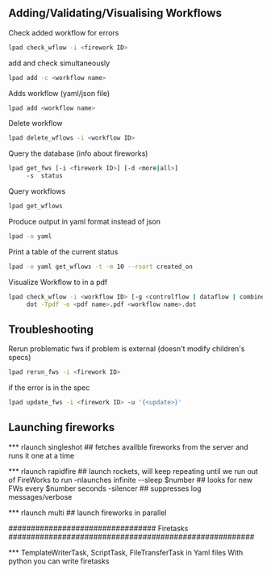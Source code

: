 ## Adding/Validating/Visualising Workflows

Check added workflow for errors
```bash
lpad check_wflow -i <firework ID>
```
add and check simultaneously
```bash
lpad add -c <workflow name>
```
Adds workflow (yaml/json file)
```bash
lpad add <workflow name>					
```
Delete workflow
```bash
lpad delete_wflows -i <workflow ID>
```
Query the database (info about fireworks)
```bash
lpad get_fws [-i <firework ID>] [-d <more|all>]
     -s  status
```
Query workflows
```bash
lpad get_wflows
```

Produce output in yaml format instead of json
```bash
lpad -o yaml
```
Print a table of the current status
```bash
lpad -o yaml get_wflows -t -m 10 --rsort created_on 
```

Visualize Workflow to in a pdf
```bash
lpad check_wflow -i <workflow ID> [-g <controlflow | dataflow | combined>] [-f <filename>]
     dot -Tpdf -o <pdf name>.pdf <workflow name>.dot
```

## Troubleshooting

Rerun problematic fws if problem is external (doesn't modify children's specs)
```bash
lpad rerun_fws -i <firework ID>
```

if the error is in the spec
```bash
lpad update_fws -i <firework ID> -u '{<update>}'
```
## Launching fireworks

*** rlaunch singleshot   					## fetches availble fireworks from the server and runs it one at a time

*** rlaunch rapidfire						## launch rockets, will keep repeating until we run out of FireWorks to run
	-nlaunches infinite --sleep $number			## looks for new FWs every $number seconds
	-silencer						## suppresses log messages/verbose

*** rlaunch multi						## launch fireworks in parallel


################################# Firetasks #######################################################

***  TemplateWriterTask, ScriptTask, FileTransferTask in Yaml files
With python you can write firetasks
